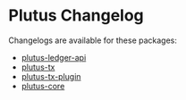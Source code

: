 # Plutus Changelog 

Changelogs are available for these packages:

- [plutus-ledger-api](./plutus-ledger-api/CHANGELOG.md)
- [plutus-tx](./plutus-tx/CHANGELOG.md)
- [plutus-tx-plugin](./plutus-tx-plugin/CHANGELOG.md)
- [plutus-core](./plutus-core/CHANGELOG.md)